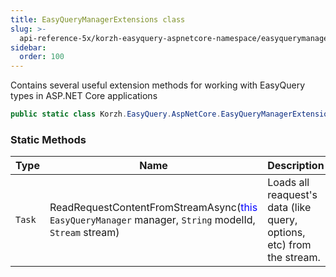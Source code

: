 ```yaml
---
title: EasyQueryManagerExtensions class
slug: >-
  api-reference-5x/korzh-easyquery-aspnetcore-namespace/easyquerymanagerextensions-class
sidebar:
  order: 100
---
```


Contains several useful extension methods for working with EasyQuery types in ASP.NET Core applications
```csharp
public static class Korzh.EasyQuery.AspNetCore.EasyQueryManagerExtensions

```

### Static Methods

| Type | Name | Description | 
| --- | --- | --- | 
| `Task` | ReadRequestContentFromStreamAsync(<span style='color: blue'>this</span> `EasyQueryManager` manager, `String` modelId, `Stream` stream) | Loads all reaquest's data (like query, options, etc) from the stream. |

